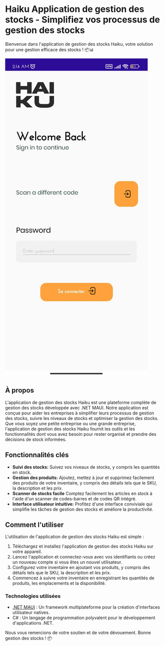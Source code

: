 # Haiku Application de gestion des stocks - Simplifiez vos processus de gestion des stocks

Bienvenue dans l'application de gestion des stocks Haiku, votre solution pour une gestion efficace des stocks ! 📦📊

![App login using QR code scan](mobile.jpg)

## À propos

L'application de gestion des stocks Haiku est une plateforme complète de gestion des stocks développée avec .NET MAUI. Notre application est conçue pour aider les entreprises à simplifier leurs processus de gestion des stocks, suivre les niveaux de stocks et optimiser la gestion des stocks. Que vous soyez une petite entreprise ou une grande entreprise, l'application de gestion des stocks Haiku fournit les outils et les fonctionnalités dont vous avez besoin pour rester organisé et prendre des décisions de stock informées.

## Fonctionnalités clés

- **Suivi des stocks:** Suivez vos niveaux de stocks, y compris les quantités en stock.
- **Gestion des produits:** Ajoutez, mettez à jour et supprimez facilement des produits de votre inventaire, y compris des détails tels que le SKU, la description et les prix.
- **Scanner de stocks facile** Comptez facilement les articles en stock à l'aide d'un scanner de codes-barres et de codes QR intégré.
- **Interface utilisateur intuitive:** Profitez d'une interface conviviale qui simplifie les tâches de gestion des stocks et améliore la productivité.

## Comment l'utiliser

L'utilisation de l'application de gestion des stocks Haiku est simple :

1. Téléchargez et installez l'application de gestion des stocks Haiku sur votre appareil.
2. Lancez l'application et connectez-vous avec vos identifiants ou créez un nouveau compte si vous êtes un nouvel utilisateur.
3. Configurez votre inventaire en ajoutant vos produits, y compris des détails tels que le SKU, la description et les prix.
4. Commencez à suivre votre inventaire en enregistrant les quantités de produits, les emplacements et la disponibilité.

### Technologies utilisées

- [.NET MAUI](https://dotnet.maui.net/) : Un framework multiplateforme pour la création d'interfaces utilisateur natives.
- C# : Un langage de programmation polyvalent pour le développement d'applications .NET.

Nous vous remercions de votre soutien et de votre dévouement. Bonne gestion des stocks ! 📦
